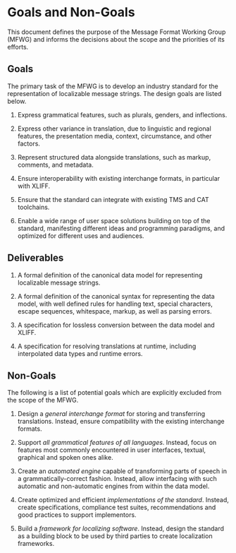 # Goals and Non-Goals

This document defines the purpose of the Message Format Working Group (MFWG)
and informs the decisions about the scope and the priorities of its efforts.

## Goals

The primary task of the MFWG is to develop an industry standard for the
representation of localizable message strings. The design goals are listed
below.

 1. Express grammatical features, such as plurals, genders, and inflections.

 2. Express other variance in translation, due to linguistic and regional
    features, the presentation media, context, circumstance, and other factors.

 3. Represent structured data alongside translations, such as markup, comments,
    and metadata.

 4. Ensure interoperability with existing interchange formats, in particular
    with XLIFF.

 5. Ensure that the standard can integrate with existing TMS and CAT
    toolchains.

 6. Enable a wide range of user space solutions building on top of the
    standard, manifesting different ideas and programming paradigms, and
    optimized for different uses and audiences.


## Deliverables

 1. A formal definition of the canonical data model for representing
    localizable message strings.

 2. A formal definition of the canonical syntax for representing the data
    model, with well defined rules for handling text, special characters,
    escape sequences, whitespace, markup, as well as parsing errors.

 3. A specification for lossless conversion between the data model and XLIFF.

 4. A specification for resolving translations at runtime, including
    interpolated data types and runtime errors.


## Non-Goals

The following is a list of potential goals which are explicitly excluded from
the scope of the MFWG.

 1. Design a _general interchange format_ for storing and transferring
    translations. Instead, ensure compatibility with the existing interchange
    formats.

 2. Support _all grammatical features of all languages_. Instead, focus on
    features most commonly encountered in user interfaces, textual, graphical
    and spoken ones alike.

 3. Create an _automated engine_ capable of transforming parts of speech in
    a grammatically-correct fashion. Instead, allow interfacing with such
    automatic and non-automatic engines from within the data model.

 4. Create optimized and efficient _implementations of the standard_.  Instead,
    create specifications, compliance test suites, recommendations and good
    practices to support implementors.

 5. Build a _framework for localizing software_. Instead, design the standard
    as a building block to be used by third parties to create localization
    frameworks.
